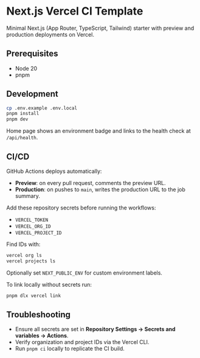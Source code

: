 # Next.js Vercel CI Template

Minimal Next.js (App Router, TypeScript, Tailwind) starter with preview and production deployments on Vercel.

## Prerequisites

- Node 20
- pnpm

## Development

```bash
cp .env.example .env.local
pnpm install
pnpm dev
```

Home page shows an environment badge and links to the health check at `/api/health`.

## CI/CD

GitHub Actions deploys automatically:

- **Preview**: on every pull request, comments the preview URL.
- **Production**: on pushes to `main`, writes the production URL to the job summary.

Add these repository secrets before running the workflows:

- `VERCEL_TOKEN`
- `VERCEL_ORG_ID`
- `VERCEL_PROJECT_ID`

Find IDs with:

```bash
vercel org ls
vercel projects ls
```

Optionally set `NEXT_PUBLIC_ENV` for custom environment labels.

To link locally without secrets run:

```bash
pnpm dlx vercel link
```

## Troubleshooting

- Ensure all secrets are set in **Repository Settings → Secrets and variables → Actions**.
- Verify organization and project IDs via the Vercel CLI.
- Run `pnpm ci` locally to replicate the CI build.
